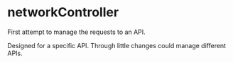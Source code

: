 # networkController

First attempt to manage the requests to an API.

Designed for a specific API. Through little changes could manage different APIs.
